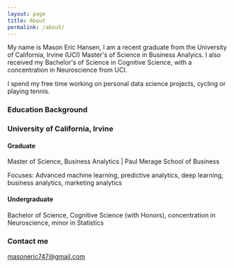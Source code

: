 ```yaml
---
layout: page
title: About
permalink: /about/
---
```


My name is Mason Eric Hansen, I am a recent graduate from the University of California, Irvine (UCI) Master's of Science in Business Analyics. I also received my Bachelor's of Science in Cognitive Science, with a concentration in Neuroscience from UCI. 

I spend my free time working on personal data science projects, cycling or playing tennis.

### Education Background

### University of California, Irvine
#### Graduate
Master of Science, Business Analytics | Paul Merage School of Business

Focuses: Advanced machine learning, predictive analytics, deep learning, business analytics, marketing analytics

#### Undergraduate
Bachelor of Science, Cognitive Science (with Honors), concentration in Neuroscience, minor in Statistics


### Contact me

[masoneric747@gmail.com](mailto:masoneric747@gmail.com)
